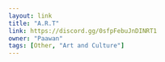 ```yaml
---
layout: link
title: "A.R.T"
link: https://discord.gg/0sfpFebuJnDINRT1
owner: "Paawan"
tags: [Other, "Art and Culture"]
---
```

